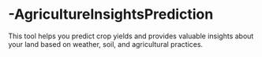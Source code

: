 # -AgricultureInsightsPrediction
This tool helps you predict crop yields and provides valuable insights about your land based on weather, soil, and agricultural practices.
